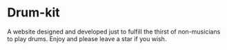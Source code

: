 # Drum-kit
A website designed and developed just to fulfill the thirst of non-musicians to play drums.
Enjoy and please leave a star if you wish.
